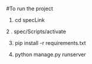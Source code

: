 #To run the project

1. cd specLink

2 . spec/Scripts/activate

3. pip install -r requirements.txt

4. python manage.py runserver
